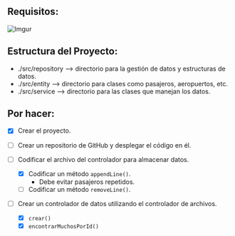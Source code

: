 ## Requisitos:

![Imgur](https://i.imgur.com/HHY7837.png)

## Estructura del Proyecto:

- ./src/repository --> directorio para la gestión de datos y estructuras de datos.
- ./src/entity --> directorio para clases como pasajeros, aeropuertos, etc.
- ./src/service --> directorio para las clases que manejan los datos.

## Por hacer:

- [x] Crear el proyecto.
- [ ] Crear un repositorio de GitHub y desplegar el código en él.
- [ ] Codificar el archivo del controlador para almacenar datos.

  - [x] Codificar un método `appendLine()`.
    - Debe evitar pasajeros repetidos.
  - [ ] Codificar un método `removeLine()`.

- [ ] Crear un controlador de datos utilizando el controlador de archivos.
  - [x] `crear()`
  - [x] `encontrarMuchosPorId()`
